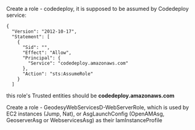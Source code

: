 Create a role - codedeploy, it is supposed to be assumed by Codedeploy service:

```
{
  "Version": "2012-10-17",
  "Statement": [
    {
      "Sid": "",
      "Effect": "Allow",
      "Principal": {
        "Service": "codedeploy.amazonaws.com"
      },
      "Action": "sts:AssumeRole"
    }
  ]
```

this role's Trusted entities should be **codedeploy.amazonaws.com**



Create a role - GeodesyWebServicesD-WebServerRole, which is used by EC2 instances \(Jump, Nat\), or AsgLaunchConfig \(OpenAMAsg, GeoserverAsg or WebservicesAsg\) as their IamInstanceProfile



